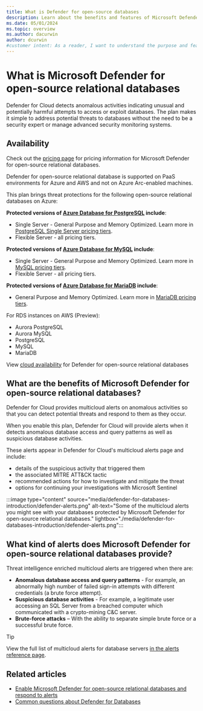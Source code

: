 ```yaml
---
title: What is Defender for open-source databases
description: Learn about the benefits and features of Microsoft Defender for open-source relational databases such as PostgreSQL, MySQL, and MariaDB
ms.date: 05/01/2024
ms.topic: overview
ms.author: dacurwin
author: dcurwin
#customer intent: As a reader, I want to understand the purpose and features of Microsoft Defender for open-source relational databases so that I can make informed decisions about its usage.
---
```


# What is Microsoft Defender for open-source relational databases

Defender for Cloud detects anomalous activities indicating unusual and potentially harmful attempts to access or exploit databases. The plan makes it simple to address potential threats to databases without the need to be a security expert or manage advanced security monitoring systems.

## Availability

Check out the [pricing page](https://azure.microsoft.com/pricing/details/defender-for-cloud/) for pricing information for Microsoft Defender for open-source relational databases.

Defender for open-source relational database is supported on PaaS environments for Azure and AWS and not on Azure Arc-enabled machines.

This plan brings threat protections for the following open-source relational databases on Azure:

**Protected versions of [Azure Database for PostgreSQL](../postgresql/index.yml) include**:

- Single Server - General Purpose and Memory Optimized. Learn more in [PostgreSQL Single Server pricing tiers](../postgresql/concepts-pricing-tiers.md).
- Flexible Server - all pricing tiers.

**Protected versions of [Azure Database for MySQL](../mysql/index.yml) include**:

- Single Server - General Purpose and Memory Optimized. Learn more in [MySQL pricing tiers](../mysql/concepts-pricing-tiers.md).
- Flexible Server - all pricing tiers.

**Protected versions of [Azure Database for MariaDB](../mariadb/index.yml) include**:

- General Purpose and Memory Optimized. Learn more in [MariaDB pricing tiers](../mariadb/concepts-pricing-tiers.md).

For RDS instances on AWS (Preview):

- Aurora PostgreSQL
- Aurora MySQL
- PostgreSQL
- MySQL
- MariaDB

View [cloud availability](support-matrix-cloud-environment.md#cloud-support) for Defender for open-source relational databases

## What are the benefits of Microsoft Defender for open-source relational databases?

Defender for Cloud provides multicloud alerts on anomalous activities so that you can detect potential threats and respond to them as they occur.

When you enable this plan, Defender for Cloud will provide alerts when it detects anomalous database access and query patterns as well as suspicious database activities.

These alerts appear in Defender for Cloud's multicloud alerts page and include:

- details of the suspicious activity that triggered them
- the associated MITRE ATT&CK tactic
- recommended actions for how to investigate and mitigate the threat
- options for continuing your investigations with Microsoft Sentinel

:::image type="content" source="media/defender-for-databases-introduction/defender-alerts.png" alt-text="Some of the multicloud alerts you might see with your databases protected by Microsoft Defender for open-source relational databases." lightbox="./media/defender-for-databases-introduction/defender-alerts.png":::

## What kind of alerts does Microsoft Defender for open-source relational databases provide?

Threat intelligence enriched multicloud alerts are triggered when there are:

- **Anomalous database access and query patterns** - For example, an abnormally high number of failed sign-in attempts with different credentials (a brute force attempt).
- **Suspicious database activities** - For example, a legitimate user accessing an SQL Server from a breached computer which communicated with a crypto-mining C&C server.
- **Brute-force attacks** – With the ability to separate simple brute force or a successful brute force.

> [!TIP]
> View the full list of multicloud alerts for database servers [in the alerts reference page](alerts-reference.md#alerts-for-open-source-relational-databases).

## Related articles

- [Enable Microsoft Defender for open-source relational databases and respond to alerts](defender-for-databases-usage.md)
- [Common questions about Defender for Databases](faq-defender-for-databases.yml)

